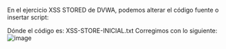En el ejercicio XSS STORED de DVWA, podemos alterar el código fuente o insertar script:

Dónde el código es: XSS-STORE-INICIAL.txt
Corregimos con lo siguiente:
![image](https://user-images.githubusercontent.com/46895869/51488793-836ecf80-1d74-11e9-9ba3-0c15ca4a21bf.png)
